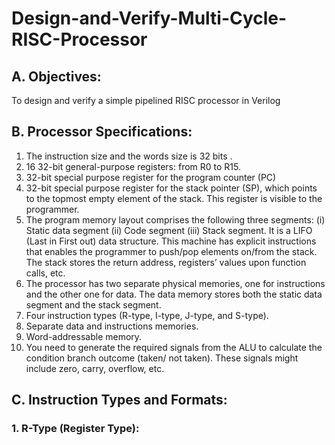 # Design-and-Verify-Multi-Cycle-RISC-Processor 

## A. Objectives: 
To design and verify a simple pipelined RISC processor in Verilog  
## B. Processor Specifications: 
1. The instruction size and the words size is 32 bits .
2. 16 32-bit general-purpose registers: from R0 to R15.
3. 32-bit special purpose register for the program counter (PC)
4. 32-bit special purpose register for the stack pointer (SP), which points to the topmost empty element of
the stack. This register is visible to the programmer.
5. The program memory layout comprises the following three segments:
(i) Static data segment
(ii) Code segment
(iii) Stack segment. It is a LIFO (Last in First out) data structure. This machine has explicit instructions
that enables the programmer to push/pop elements on/from the stack. The stack stores the
return address, registers’ values upon function calls, etc.
6. The processor has two separate physical memories, one for instructions and the other one for data. The
data memory stores both the static data segment and the stack segment.
7. Four instruction types (R-type, I-type, J-type, and S-type).
8. Separate data and instructions memories.
9. Word-addressable memory.
10. You need to generate the required signals from the ALU to calculate the condition branch outcome
(taken/ not taken). These signals might include zero, carry, overflow, etc.
## C. Instruction Types and Formats:
### 1. R-Type (Register Type): 




